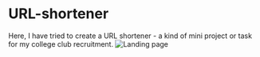 # URL-shortener
Here, I have tried to create a URL shortener - a kind of mini project or task for my college club recruitment.
![Landing page](https://github.com/user-attachments/assets/a115716b-ce90-4a71-85a3-6f4dc0c0d411)
